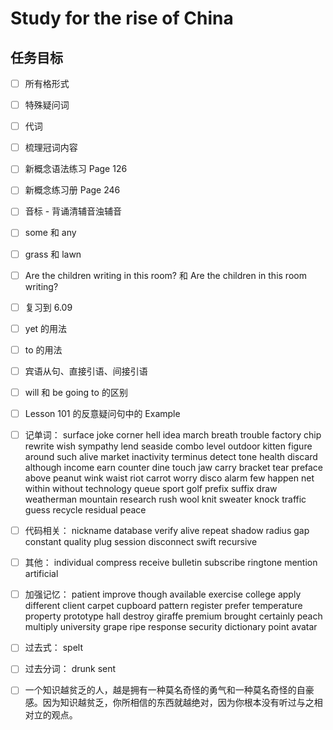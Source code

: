 # Study for the rise of China

## 任务目标

- [ ] 所有格形式

- [ ] 特殊疑问词

- [ ] 代词

- [ ] 梳理冠词内容

- [ ] 新概念语法练习 Page 126

- [ ] 新概念练习册 Page 246

- [ ] 音标 - 背诵清辅音浊辅音

- [ ] some 和 any

- [ ] grass 和 lawn

- [ ] Are the children writing in this room? 和 Are the children in this room writing?

- [ ] 复习到 6.09

- [ ] yet 的用法

- [ ] to 的用法

- [ ] 宾语从句、直接引语、间接引语

- [ ] will 和 be going to 的区别

- [ ] Lesson 101 的反意疑问句中的 Example

- [ ] 记单词： surface joke corner hell idea march breath trouble factory chip rewrite wish sympathy lend seaside combo level outdoor kitten figure around such alive market inactivity terminus detect tone health discard although income earn counter dine touch jaw carry bracket tear preface above peanut wink waist riot carrot worry disco alarm few happen net within without technology queue sport golf prefix suffix draw weatherman mountain research rush wool knit sweater knock traffic guess recycle residual peace

- [ ] 代码相关： nickname database verify alive repeat shadow radius gap constant quality plug session disconnect swift recursive

- [ ] 其他： individual compress receive bulletin subscribe ringtone mention artificial

- [ ] 加强记忆： patient improve though available exercise college apply different client carpet cupboard pattern register prefer temperature property prototype hall destroy giraffe premium brought certainly peach multiply university grape ripe response security dictionary point avatar

- [ ] 过去式： spelt

- [ ] 过去分词： drunk sent

- [ ] 一个知识越贫乏的人，越是拥有一种莫名奇怪的勇气和一种莫名奇怪的自豪感。因为知识越贫乏，你所相信的东西就越绝对，因为你根本没有听过与之相对立的观点。
